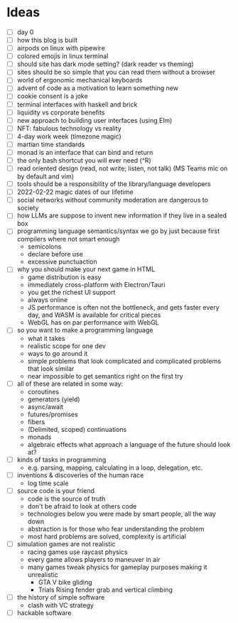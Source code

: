 # Ideas

- [ ] day 0
- [ ] how this blog is built
- [ ] airpods on linux with pipewire
- [ ] colored emojis in linux terminal
- [ ] should site has dark mode setting? (dark reader vs theming)
- [ ] sites should be so simple that you can read them without a browser
- [ ] world of ergonomic mechanical keyboards
- [ ] advent of code as a motivation to learn something new
- [ ] cookie consent is a joke
- [ ] terminal interfaces with haskell and brick
- [ ] liquidity vs corporate benefits
- [ ] new approach to building user interfaces (using Elm)
- [ ] NFT: fabulous technology vs reality
- [ ] 4-day work week (timezone magic)
- [ ] martian time standards
- [ ] monad is an interface that can bind and return
- [ ] the only bash shortcut you will ever need (^R)
- [ ] read oriented design (read, not write; listen, not talk) (MS Teams mic on by default and vim)
- [ ] tools should be a responsibility of the library/language developers
- [ ] 2022-02-22 magic dates of our lifetime
- [ ] social networks without community moderation are dangerous to society
- [ ] how LLMs are suppose to invent new information if they live in a sealed box
- [ ] programming language semantics/syntax we go by just because first compilers where not smart enough
  - semicolons
  - declare before use
  - excessive punctuaction
- [ ] why you should make your next game in HTML
  - game distribution is easy
  - immediately cross-platform with Electron/Tauri
  - you get the richest UI support
  - always online
  - JS performance is often not the bottleneck, and gets faster every day, and WASM is available for critical pieces
  - WebGL has on par performance with WebGL
- [ ] so you want to make a programming language
  - what it takes
  - realistic scope for one dev
  - ways to go around it
  - simple problems that look complicated and complicated problems that look similar
  - near impossible to get semantics right on the first try
- [ ] all of these are related in some way:
  - coroutines
  - generators (yield)
  - async/await
  - futures/promises
  - fibers
  - (Delimited, scoped) continuations
  - monads
  - algebraic effects
  what approach a language of the future should look at?
- [ ] kinds of tasks in programming
  - e.g. parsing, mapping, calculating in a loop, delegation, etc.
- [ ] inventions & discoveries of the human race
  - log time scale
- [ ] source code is your friend
  - code is the source of truth
  - don't be afraid to look at others code
  - technologies below you were made by smart people, all the way down
  - abstraction is for those who fear understanding the problem
  - most hard problems are solved, complexity is artificial
- [ ] simulation games are not realistic
  - racing games use raycast physics
  - every game allows players to maneuver in air
  - many games tweak physics for gameplay purposes making it unrealistic
    - GTA V bike gliding
    - Trials Rising fender grab and vertical climbing
- [ ] the history of simple software
    - clash with VC strategy
- [ ] hackable software
